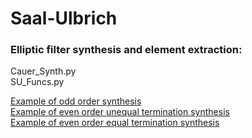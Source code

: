 # Saal-Ulbrich
### Elliptic filter synthesis and element extraction:  
Cauer_Synth.py  
SU_Funcs.py
  
[Example of odd order synthesis](https://nbviewer.jupyter.org/github/frankih9/Saal-Ulbrich/blob/master/su_cauer_type_a.ipynb)  
[Example of even order unequal termination synthesis](https://nbviewer.jupyter.org/github/frankih9/Saal-Ulbrich/blob/master/su_cauer_type_b.ipynb)  
[Example of even order equal termination synthesis](https://nbviewer.jupyter.org/github/frankih9/Saal-Ulbrich/blob/master/su_cauer_type_c.ipynb)  
  


